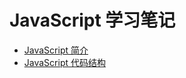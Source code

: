 # JavaScript 学习笔记
- [JavaScript 简介](../JavaScript/JavaScript%20简介.md)
- [JavaScript 代码结构](../JavaScript/JavaScript%20代码结构.md)